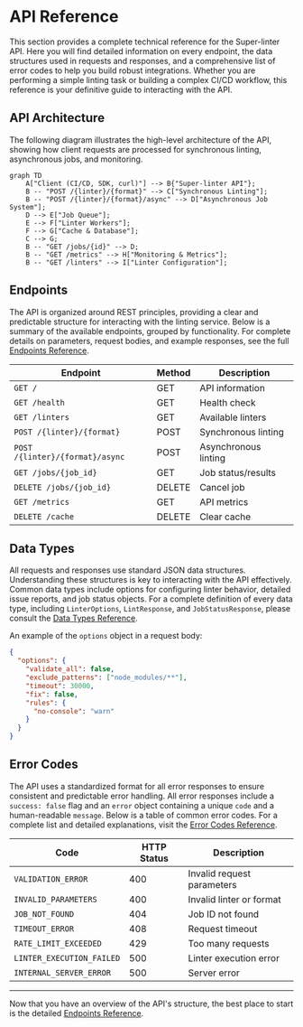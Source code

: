 # API Reference

This section provides a complete technical reference for the Super-linter API. Here you will find detailed information on every endpoint, the data structures used in requests and responses, and a comprehensive list of error codes to help you build robust integrations. Whether you are performing a simple linting task or building a complex CI/CD workflow, this reference is your definitive guide to interacting with the API.

## API Architecture

The following diagram illustrates the high-level architecture of the API, showing how client requests are processed for synchronous linting, asynchronous jobs, and monitoring.

```mermaid
graph TD
    A["Client (CI/CD, SDK, curl)"] --> B{"Super-linter API"};
    B -- "POST /{linter}/{format}" --> C["Synchronous Linting"];
    B -- "POST /{linter}/{format}/async" --> D["Asynchronous Job System"];
    D --> E["Job Queue"];
    E --> F["Linter Workers"];
    F --> G["Cache & Database"];
    C --> G;
    B -- "GET /jobs/{id}" --> D;
    B -- "GET /metrics" --> H["Monitoring & Metrics"];
    B -- "GET /linters" --> I["Linter Configuration"];
```

## Endpoints

The API is organized around REST principles, providing a clear and predictable structure for interacting with the linting service. Below is a summary of the available endpoints, grouped by functionality. For complete details on parameters, request bodies, and example responses, see the full [Endpoints Reference](./api-reference-endpoints.md).

| Endpoint                        | Method | Description          |
| ------------------------------- | ------ | -------------------- |
| `GET /`                         | GET    | API information      |
| `GET /health`                   | GET    | Health check         |
| `GET /linters`                  | GET    | Available linters    |
| `POST /{linter}/{format}`       | POST   | Synchronous linting  |
| `POST /{linter}/{format}/async` | POST   | Asynchronous linting |
| `GET /jobs/{job_id}`            | GET    | Job status/results   |
| `DELETE /jobs/{job_id}`         | DELETE | Cancel job           |
| `GET /metrics`                  | GET    | API metrics          |
| `DELETE /cache`                 | DELETE | Clear cache          |


## Data Types

All requests and responses use standard JSON data structures. Understanding these structures is key to interacting with the API effectively. Common data types include options for configuring linter behavior, detailed issue reports, and job status objects. For a complete definition of every data type, including `LinterOptions`, `LintResponse`, and `JobStatusResponse`, please consult the [Data Types Reference](./api-reference-data-types.md).

An example of the `options` object in a request body:
```json
{
  "options": {
    "validate_all": false,
    "exclude_patterns": ["node_modules/**"],
    "timeout": 30000,
    "fix": false,
    "rules": {
      "no-console": "warn"
    }
  }
}
```

## Error Codes

The API uses a standardized format for all error responses to ensure consistent and predictable error handling. All error responses include a `success: false` flag and an `error` object containing a unique `code` and a human-readable `message`. Below is a table of common error codes. For a complete list and detailed explanations, visit the [Error Codes Reference](./api-reference-error-codes.md).

| Code                      | HTTP Status | Description                   |
| ------------------------- | ----------- | ----------------------------- |
| `VALIDATION_ERROR`        | 400         | Invalid request parameters    |
| `INVALID_PARAMETERS`      | 400         | Invalid linter or format      |
| `JOB_NOT_FOUND`           | 404         | Job ID not found              |
| `TIMEOUT_ERROR`           | 408         | Request timeout               |
| `RATE_LIMIT_EXCEEDED`     | 429         | Too many requests             |
| `LINTER_EXECUTION_FAILED` | 500         | Linter execution error        |
| `INTERNAL_SERVER_ERROR`   | 500         | Server error                  |

---

Now that you have an overview of the API's structure, the best place to start is the detailed [Endpoints Reference](./api-reference-endpoints.md).